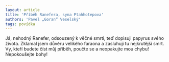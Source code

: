 ```yaml
---
layout: article
title: 'Příběh Ranefera, syna Ptahhotepova'
authors: 'Pavel „Goran“ Veselský'
tags: povídka
---
```


Já, nehodný Ranefer, odsouzený k věčné smrti, teď dopisuji papyrus svého života.
Zklamal jsem důvěru velikého faraona a zasluhuji tu nejkrutější smrt. Vy, kteří budete
číst můj příběh, poučte se a neopakujte mou chybu! Nepokoušejte bohy!
